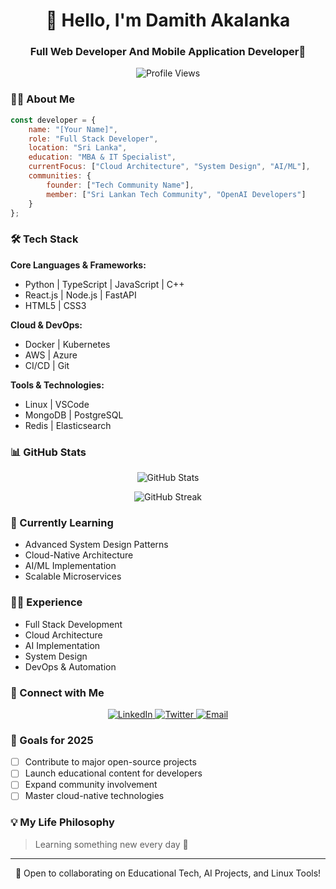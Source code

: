 <h1 align="center">👋 Hello, I'm Damith Akalanka</h1>
<h3 align="center">Full Web Developer And Mobile Application Developer🌟</h3>

<p align="center">
  <img src="https://komarev.com/ghpvc/?username=CodecraftNexus&label=Profile%20views&color=0e75b6&style=flat" alt="Profile Views" />
</p>

### 👨‍💻 About Me

```javascript
const developer = {
    name: "[Your Name]",
    role: "Full Stack Developer",
    location: "Sri Lanka",
    education: "MBA & IT Specialist",
    currentFocus: ["Cloud Architecture", "System Design", "AI/ML"],
    communities: {
        founder: ["Tech Community Name"],
        member: ["Sri Lankan Tech Community", "OpenAI Developers"]
    }
};
```

### 🛠️ Tech Stack

**Core Languages & Frameworks:**
- Python | TypeScript | JavaScript | C++
- React.js | Node.js | FastAPI
- HTML5 | CSS3

**Cloud & DevOps:**
- Docker | Kubernetes
- AWS | Azure
- CI/CD | Git

**Tools & Technologies:**
- Linux | VSCode
- MongoDB | PostgreSQL
- Redis | Elasticsearch

### 📊 GitHub Stats

<p align="center">
  <img src="https://github-readme-stats.vercel.app/api?username=yourusername&show_icons=true&theme=dark" alt="GitHub Stats" />
</p>

<p align="center">
  <img src="https://github-readme-streak-stats.herokuapp.com/?user=yourusername&theme=dark" alt="GitHub Streak" />
</p>

### 🌱 Currently Learning

- Advanced System Design Patterns
- Cloud-Native Architecture
- AI/ML Implementation
- Scalable Microservices

### 👨‍💼 Experience

- Full Stack Development
- Cloud Architecture
- AI Implementation
- System Design
- DevOps & Automation

### 🤝 Connect with Me

<p align="center">
  <a href="https://linkedin.com/in/yourusername">
    <img src="https://img.shields.io/badge/-LinkedIn-blue?style=flat-square&logo=Linkedin&logoColor=white" alt="LinkedIn" />
  </a>
  <a href="https://twitter.com/yourusername">
    <img src="https://img.shields.io/badge/-Twitter-blue?style=flat-square&logo=Twitter&logoColor=white" alt="Twitter" />
  </a>
  <a href="mailto:your.email@example.com">
    <img src="https://img.shields.io/badge/-Email-red?style=flat-square&logo=Gmail&logoColor=white" alt="Email" />
  </a>
</p>

### 🎯 Goals for 2025

- [ ] Contribute to major open-source projects
- [ ] Launch educational content for developers
- [ ] Expand community involvement
- [ ] Master cloud-native technologies

### 💡 My Life Philosophy

> Learning something new every day 🚀

---

<p align="center">💼 Open to collaborating on Educational Tech, AI Projects, and Linux Tools!</p>
